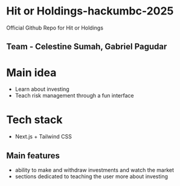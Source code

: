 # Hit or Holdings-hackumbc-2025
Official Github Repo for Hit or Holdings

## Team - Celestine Sumah, Gabriel Pagudar

# Main idea
- Learn about investing
- Teach risk management through a fun interface

# Tech stack
- Next.js + Tailwind CSS

## Main features
- ability to make and withdraw investments and watch the market
- sections dedicated to teaching the user more about investing
